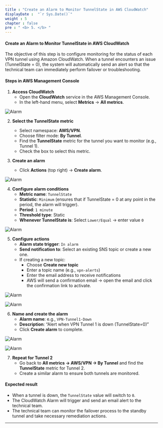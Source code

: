 ```yaml
---
title : "Create an Alarm to Monitor TunnelState in AWS CloudWatch"
displayDate :  "`r Sys.Date()`"
weight : 5
chapter : false
pre : " <b> 5. </b> "
---
```


#### Create an Alarm to Monitor TunnelState in AWS CloudWatch

The objective of this step is to configure monitoring for the status of each VPN tunnel using Amazon CloudWatch. When a tunnel encounters an issue (TunnelState = 0), the system will automatically send an alert so that the technical team can immediately perform failover or troubleshooting.

#### Steps in AWS Management Console

1. **Access CloudWatch**
   - Open the **CloudWatch** service in the AWS Management Console.
   - In the left-hand menu, select **Metrics** → **All metrics**.

![Alarm](/FCJ_Workshop_VuNgocQuang/images/5/0001.png?featherlight=false&width=90pc)

2. **Select the TunnelState metric**
   - Select namespace: **AWS/VPN**.
   - Choose filter mode: **By Tunnel**.
   - Find the **TunnelState** metric for the tunnel you want to monitor (e.g., Tunnel 1).
   - Check the box to select this metric.

3. **Create an alarm**
   - Click **Actions** (top right) → **Create alarm**.

![Alarm](/FCJ_Workshop_VuNgocQuang/images/5/0002.png?featherlight=false&width=90pc)

4. **Configure alarm conditions**
   - **Metric name**: `TunnelState`
   - **Statistic**: `Minimum` (ensures that if TunnelState = 0 at any point in the period, the alarm will trigger).
   - **Period**: `1 minute`
   - **Threshold type**: Static
   - **Whenever TunnelState is**: Select `Lower/Equal` → enter value `0`

![Alarm](/FCJ_Workshop_VuNgocQuang/images/5/0003.png?featherlight=false&width=90pc)

5. **Configure actions**
   - **Alarm state trigger**: `In alarm`
   - **Send notification to**: Select an existing SNS topic or create a new one.
   - If creating a new topic:
     - Choose **Create new topic**
     - Enter a topic name (e.g., `vpn-alerts`)
     - Enter the email address to receive notifications
     - AWS will send a confirmation email → open the email and click the confirmation link to activate.

![Alarm](/FCJ_Workshop_VuNgocQuang/images/5/0004.png?featherlight=false&width=90pc)

![Alarm](/FCJ_Workshop_VuNgocQuang/images/5/0005.png?featherlight=false&width=90pc)

6. **Name and create the alarm**
   - **Alarm name**: e.g., `VPN-Tunnel1-Down`
   - **Description**: “Alert when VPN Tunnel 1 is down (TunnelState=0)”
   - Click **Create alarm** to complete.

![Alarm](/FCJ_Workshop_VuNgocQuang/images/5/0006.png?featherlight=false&width=90pc)

![Alarm](/FCJ_Workshop_VuNgocQuang/images/5/0007.png?featherlight=false&width=90pc)

7. **Repeat for Tunnel 2**
   - Go back to **All metrics → AWS/VPN → By Tunnel** and find the **TunnelState** metric for Tunnel 2.
   - Create a similar alarm to ensure both tunnels are monitored.

#### Expected result
- When a tunnel is down, the `TunnelState` value will switch to `0`.
- The CloudWatch Alarm will trigger and send an email alert to the technical team.
- The technical team can monitor the failover process to the standby tunnel and take necessary remediation actions.

---